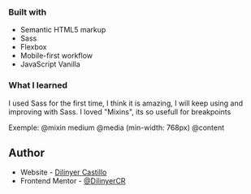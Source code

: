### Built with

- Semantic HTML5 markup
- Sass
- Flexbox
- Mobile-first workflow
- JavaScript Vanilla

### What I learned

I used Sass for the first time, I think it is amazing, I will keep using and improving with Sass.
I loved "Mixins", its so usefull for breakpoints

Exemple:
@mixin medium
    @media (min-width: 768px)
        @content


## Author

- Website - [Dilinyer Castillo](https://portfolio-dilinyercr.netlify.app/)
- Frontend Mentor - [@DilinyerCR](https://www.frontendmentor.io/profile/DilinyerCR)

